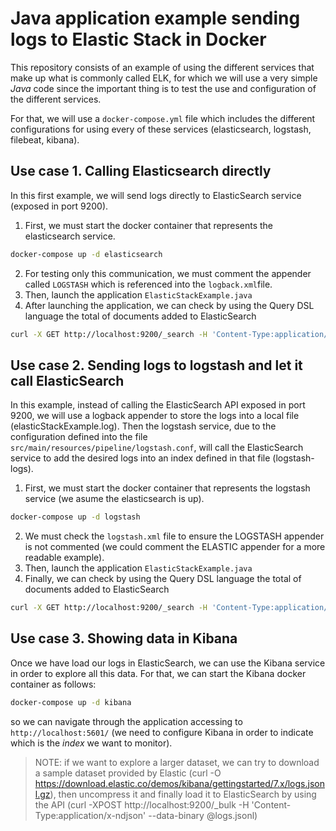 # Java application example sending logs to Elastic Stack in Docker

This repository consists of an example of using the different services that make up what is commonly called ELK, 
for which we will use a very simple *Java* code since the important thing is to test the use and configuration of the 
different services.

For that, we will use a `docker-compose.yml` file which includes the different configurations for using every of these
services (elasticsearch, logstash, filebeat, kibana).

## Use case 1. Calling Elasticsearch directly

In this first example, we will send logs directly to ElasticSearch service (exposed in port 9200).

1. First, we must start the docker container that represents the elasticsearch service.
```bash
docker-compose up -d elasticsearch
```
2. For testing only this communication, we must comment the appender called `LOGSTASH` which is referenced into the `logback.xml`file.
3. Then, launch the application `ElasticStackExample.java`
4. After launching the application, we can check by using the Query DSL language the total of documents added to ElasticSearch
```bash
curl -X GET http://localhost:9200/_search -H 'Content-Type:application/json' -d '{"query":{"match_all":{}}}' | jq
```

## Use case 2. Sending logs to logstash and let it call ElasticSearch

In this example, instead of calling the ElasticSearch API exposed in port 9200, we will use a logback appender to store
the logs into a local file (elasticStackExample.log). 
Then the logstash service, due to the configuration defined into the file `src/main/resources/pipeline/logstash.conf`, 
will call the ElasticSearch service to add the desired logs into an index defined in that file (logstash-logs).

1. First, we must start the docker container that represents the logstash service (we asume the elasticsearch is up).
```bash
docker-compose up -d logstash
```
2. We must check the `logstash.xml` file to ensure the LOGSTASH appender is not commented (we could comment the ELASTIC appender for a more readable example).
3. Then, launch the application `ElasticStackExample.java`
4. Finally, we can check by using the Query DSL language the total of documents added to ElasticSearch
```bash
curl -X GET http://localhost:9200/_search -H 'Content-Type:application/json' -d '{"query":{"match_all":{}}}' | jq
```

## Use case 3. Showing data in Kibana

Once we have load our logs in ElasticSearch, we can use the Kibana service in order to explore all this data.
For that, we can start the Kibana docker container as follows:
```bash
docker-compose up -d kibana
```
so we can navigate through the application accessing to `http://localhost:5601/` (we need to configure Kibana in order to
indicate which is the *index* we want to monitor).

> NOTE: if we want to explore a larger dataset, we can try to download a sample dataset provided by
> Elastic (curl -O https://download.elastic.co/demos/kibana/gettingstarted/7.x/logs.jsonl.gz), then uncompress it and
> finally load it to ElasticSearch by using the API (curl -XPOST http://localhost:9200/_bulk -H 'Content-Type:application/x-ndjson' --data-binary @logs.jsonl)